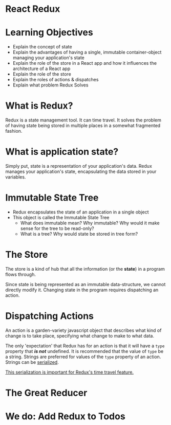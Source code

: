 # React Redux

# Learning Objectives
  - Explain the concept of state
  - Explain the advantages of having a single, immutable container-object managing your application's state
  - Explain the role of the store in a React app and how it influences the architecture of a React app
  - Explain the role of the store
  - Explain the roles of actions & dispatches
  - Explain what problem Redux Solves

# What is Redux?

Redux is a state management tool. It can time travel. It solves the problem of having state being stored in multiple places in a somewhat fragmented fashion.

# What is application state?

Simply put, state is a representation of your application's data. Redux manages your application's state, encapsulating the data stored in your variables.

# Immutable State Tree

  - Redux encapsulates the state of an application in a single object
  - This object is called the Immutable State Tree
    - What does immutable mean? Why immutable? Why would it make sense for the tree to be read-only?
    - What is a tree? Why would state be stored in tree form?


# The Store
The store is a kind of hub that all the information (or the **state**) in a program flows through.

Since state is being represented as an immutable data-structure, we cannot directly modify it. Changing state in the program requires dispatching an action.
# Dispatching Actions

An action is a garden-variety javascript object that describes what kind of change is to take place, specifying what change to make to what data.

The only 'expectation' that Redux has for an action is that it will have a `type` property that ***is not*** undefined. It is recommended that the value of `type` be a string. Strings are preferred for values of the `type` property of an action. Strings can be [serialized](https://en.wikipedia.org/wiki/Serialization).

[This serialization is important for Redux's time travel feature.](https://github.com/reactjs/redux/blob/master/docs/faq/Actions.md#actions-string-constants)

# The Great Reducer

# We do: Add Redux to Todos
